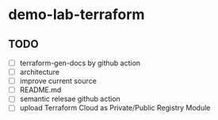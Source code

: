 # demo-lab-terraform
## TODO

- [ ] terraform-gen-docs by github action
- [ ] architecture
- [ ] improve current source
- [ ] README.md
- [ ] semantic relesae github action
- [ ] upload Terraform Cloud as Private/Public Registry Module
